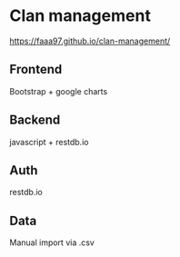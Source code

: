 # Clan management

https://faaa97.github.io/clan-management/

## Frontend 
  Bootstrap + google charts

## Backend
  javascript + restdb.io

## Auth
  restdb.io

## Data
  Manual import via .csv

  